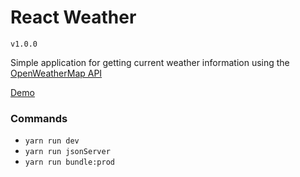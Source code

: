 # React Weather

`v1.0.0`

Simple application for getting current weather information using the [OpenWeatherMap API](https://openweathermap.org/api)

[Demo](http://williamsfuller.com/projects/react-weather/)

### Commands

* `yarn run dev`
* `yarn run jsonServer`
* `yarn run bundle:prod`
